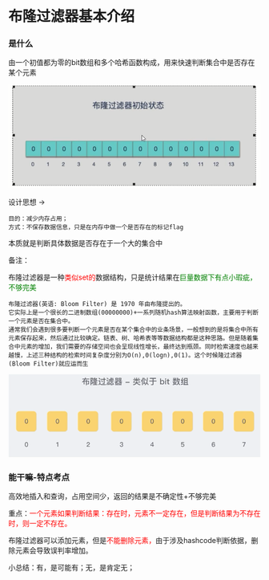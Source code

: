 # 布隆过滤器基本介绍

### 是什么

由一个初值都为零的bit数组和多个哈希函数构成，用来快速判断集合中是否存在某个元素

![](images/1.布隆过滤器初始状态.png)

设计思想 -> 

```text
目的：减少内存占用；
方式：不保存数据信息，只是在内存中做一个是否存在的标记flag
```

本质就是判断具体数据是否存在于一个大的集合中

备注：

布隆过滤器是一种<font color = 'red'>类似set的</font>数据结构，只是统计结果在<font color = 'green'>巨量数据下有点小瑕疵，不够完美</font>

```text
布隆过滤器(英语: Bloom Filter) 是 1970 年由布隆提出的。
它实际上是一个很长的二进制数组(00000000)+一系列随机hash算法映射函数，主要用于判断一个元素是否在集合中。
通常我们会遇到很多要判断一个元素是否在某个集合中的业条场景，一般想到的是将集合中所有元素保存起来，然后通过比较确定。链表、树、哈希表等等数据结构都是这种思路。但是随着集合中元素的增加，我们需要的存储空间也会呈现线性增长，最终达到瓶颈。同时检索速度也越来越慢，上述三种结构的检索时间复杂度分别为O(n),0(logn),0(1)。这个时候隆过滤器 (Bloom Filter)就应运而生
```

![](images/2.布隆过滤器.png)

### 能干嘛-特点考点

高效地插入和查询，占用空间少，返回的结果是不确定性+不够完美

重点：<font color = 'red'>一个元素如果判断结果：存在时，元素不一定存在，但是判断结果为不存在时，则一定不存在。</font>

布隆过滤器可以添加元素，但是<font color = 'red'>不能删除元素，</font>由于涉及hashcode判断依据，删除元素会导致误判率增加。

小总结：有，是可能有；无，是肯定无；

















